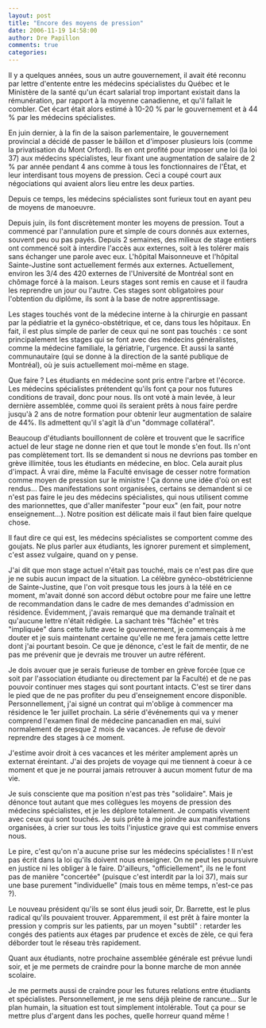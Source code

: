 ```yaml
---
layout: post
title: "Encore des moyens de pression"
date: 2006-11-19 14:58:00
author: Dre Papillon
comments: true
categories: 
---
```



Il y a quelques années, sous un autre gouvernement, il avait été reconnu par lettre d'entente entre les médecins spécialistes du Québec et le Ministère de la santé qu'un écart salarial trop important existait dans la rémunération, par rapport à la moyenne canadienne, et qu'il fallait le combler. Cet écart était alors estimé à 10-20 % par le gouvernement et à 44 % par les médecins spécialistes.

En juin dernier, à la fin de la saison parlementaire, le gouvernement provincial a décidé de passer le bâillon et d'imposer plusieurs lois (comme la privatisation du Mont Orford). Ils en ont profité pour imposer une loi (la loi 37) aux médecins spécialistes, leur fixant une augmentation de salaire de 2 % par année pendant 4 ans comme à tous les fonctionnaires de l'État, et leur interdisant tous moyens de pression. Ceci a coupé court aux négociations qui avaient alors lieu entre les deux parties.

Depuis ce temps, les médecins spécialistes sont furieux tout en ayant peu de moyens de manoeuvre.

Depuis juin, ils font discrètement monter les moyens de pression. Tout a commencé par l'annulation pure et simple de cours donnés aux externes, souvent peu ou pas payés. Depuis 2 semaines, des milieux de stage entiers ont commencé soit à interdire l'accès aux externes, soit à les tolérer mais sans échanger une parole avec eux. L'hôpital Maisonneuve et l'hôpital Sainte-Justine sont actuellement fermés aux externes. Actuellement, environ les 3/4 des 420 externes de l'Université de Montréal sont en chômage forcé à la maison. Leurs stages sont remis en cause et il faudra les reprendre un jour ou l'autre. Ces stages sont obligatoires pour l'obtention du diplôme, ils sont à la base de notre apprentissage.

Les stages touchés vont de la médecine interne à la chirurgie en passant par la pédiatrie et la gynéco-obstétrique, et ce, dans tous les hôpitaux. En fait, il est plus simple de parler de ceux qui ne sont pas touchés : ce sont principalement les stages qui se font avec des médecins généralistes, comme la médecine familiale, la gériatrie, l'urgence. Et aussi la santé communautaire (qui se donne à la direction de la santé publique de Montréal), où je suis actuellement moi-même en stage.

Que faire ? Les étudiants en médecine sont pris entre l'arbre et l'écorce. Les médecins spécialistes prétendent qu'ils font ça pour nos futures conditions de travail, donc pour nous. Ils ont voté à main levée, à leur dernière assemblée, comme quoi ils seraient prêts à nous faire perdre jusqu'à 2 ans de notre formation pour obtenir leur augmentation de salaire de 44%. Ils admettent qu'il s'agit là d'un "dommage collatéral".

Beaucoup d'étudiants bouillonnent de colère et trouvent que le sacrifice actuel de leur stage ne donne rien et que tout le monde s'en fout. Ils n'ont pas complètement tort. Ils se demandent si nous ne devrions pas tomber en grève illimitée, tous les étudiants en médecine, en bloc. Cela aurait plus d'impact. À vrai dire, même la Faculté envisage de cesser notre formation comme moyen de pression sur le ministre ! Ça donne une idée d'où on est rendus... Des manifestations sont organisées, certains se demandent si ce n'est pas faire le jeu des médecins spécialistes, qui nous utilisent comme des marionnettes, que d'aller manifester "pour eux" (en fait, pour notre enseignement...). Notre position est délicate mais il faut bien faire quelque chose.

Il faut dire ce qui est, les médecins spécialistes se comportent comme des goujats. Ne plus parler aux étudiants, les ignorer purement et simplement, c'est assez vulgaire, quand on y pense.

J'ai dit que mon stage actuel n'était pas touché, mais ce n'est pas dire que je ne subis aucun impact de la situation. La célèbre gynéco-obstétricienne de Sainte-Justine, que l'on voit presque tous les jours à la télé en ce moment, m'avait donné son accord début octobre pour me faire une lettre de recommandation dans le cadre de mes demandes d'admission en résidence. Évidemment, j'avais remarqué que ma demande traînait et qu'aucune lettre n'était rédigée. La sachant très "fâchée" et très "impliquée" dans cette lutte avec le gouvernement, je commençais à me douter et je suis maintenant certaine qu'elle ne me fera jamais cette lettre dont j'ai pourtant besoin. Ce que je dénonce, c'est le fait de mentir, de ne pas me prévenir que je devrais me trouver un autre référent.

Je dois avouer que je serais furieuse de tomber en grève forcée (que ce soit par l'association étudiante ou directement par la Faculté) et de ne pas pouvoir continuer mes stages qui sont pourtant intacts. C'est se tirer dans le pied que de ne pas profiter du peu d'enseignement encore disponible. Personnellement, j'ai signé un contrat qui m'oblige à commencer ma résidence le 1er juillet prochain. La série d'événements qui va y mener comprend l'examen final de médecine pancanadien en mai, suivi normalement de presque 2 mois de vacances. Je refuse de devoir reprendre des stages à ce moment.

J'estime avoir droit à ces vacances et les mériter amplement après un externat éreintant. J'ai des projets de voyage qui me tiennent à coeur à ce moment et que je ne pourrai jamais retrouver à aucun moment futur de ma vie.

Je suis consciente que ma position n'est pas très "solidaire". Mais je dénonce tout autant que mes collègues les moyens de pression des médecins spécialistes, et je les déplore totalement. Je compatis vivement avec ceux qui sont touchés. Je suis prête à me joindre aux manifestations organisées, à crier sur tous les toits l'injustice grave qui est commise envers nous.

Le pire, c'est qu'on n'a aucune prise sur les médecins spécialistes ! Il n'est pas écrit dans la loi qu'ils doivent nous enseigner. On ne peut les poursuivre en justice ni les obliger à le faire. D'ailleurs, "officiellement", ils ne le font pas de manière "concertée" (puisque c'est interdit par la loi 37), mais sur une base purement "individuelle" (mais tous en même temps, n'est-ce pas ?).

Le nouveau président qu'ils se sont élus jeudi soir, Dr. Barrette, est le plus radical qu'ils pouvaient trouver. Apparemment, il est prêt à faire monter la pression y compris sur les patients, par un moyen "subtil" : retarder les congés des patients aux étages par prudence et excès de zèle, ce qui fera déborder tout le réseau très rapidement.

Quant aux étudiants, notre prochaine assemblée générale est prévue lundi soir, et je me permets de craindre pour la bonne marche de mon année scolaire.

Je me permets aussi de craindre pour les futures relations entre étudiants et spécialistes. Personnellement, je me sens déjà pleine de rancune... Sur le plan humain, la situation est tout simplement intolérable. Tout ça pour se mettre plus d'argent dans les poches, quelle horreur quand même !

















